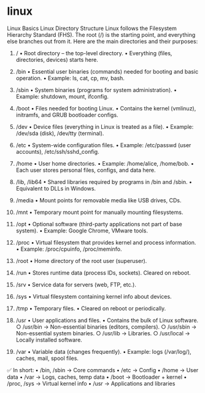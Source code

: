 # linux
Linux Basics
Linux Directory Structure
Linux follows the Filesystem Hierarchy Standard (FHS). The root (/) is the starting point, and everything else branches out from it.
Here are the main directories and their purposes:
1. /
	• Root directory – the top-level directory.
	• Everything (files, directories, devices) starts here.

2. /bin
	• Essential user binaries (commands) needed for booting and basic operation.
	• Example: ls, cat, cp, mv, bash.

3. /sbin
	• System binaries (programs for system administration).
	• Example: shutdown, mount, ifconfig.

4. /boot
	• Files needed for booting Linux.
	• Contains the kernel (vmlinuz), initramfs, and GRUB bootloader configs.

5. /dev
	• Device files (everything in Linux is treated as a file).
	• Example: /dev/sda (disk), /dev/tty (terminal).

6. /etc
	• System-wide configuration files.
	• Example: /etc/passwd (user accounts), /etc/ssh/sshd_config.

7. /home
	• User home directories.
	• Example: /home/alice, /home/bob.
	• Each user stores personal files, configs, and data here.

8. /lib, /lib64
	• Shared libraries required by programs in /bin and /sbin.
	• Equivalent to DLLs in Windows.

9. /media
	• Mount points for removable media like USB drives, CDs.

10. /mnt
	• Temporary mount point for manually mounting filesystems.

11. /opt
	• Optional software (third-party applications not part of base system).
	• Example: Google Chrome, VMware tools.

12. /proc
	• Virtual filesystem that provides kernel and process information.
	• Example: /proc/cpuinfo, /proc/meminfo.

13. /root
	• Home directory of the root user (superuser).

14. /run
	• Stores runtime data (process IDs, sockets). Cleared on reboot.

15. /srv
	• Service data for servers (web, FTP, etc.).

16. /sys
	• Virtual filesystem containing kernel info about devices.

17. /tmp
	• Temporary files.
	• Cleared on reboot or periodically.

18. /usr
	• User applications and files.
	• Contains the bulk of Linux software.
		○ /usr/bin → Non-essential binaries (editors, compilers).
		○ /usr/sbin → Non-essential system binaries.
		○ /usr/lib → Libraries.
		○ /usr/local → Locally installed software.

19. /var
	• Variable data (changes frequently).
	• Example: logs (/var/log/), caches, mail, spool files.

✅ In short:
	• /bin, /sbin → Core commands
	• /etc → Config
	• /home → User data
	• /var → Logs, caches, temp data
	• /boot → Bootloader + kernel
	• /proc, /sys → Virtual kernel info
	• /usr → Applications and libraries

